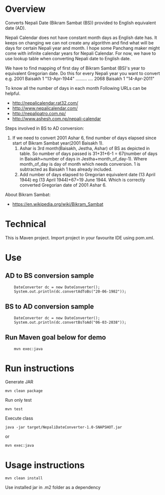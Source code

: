 # Overview
Converts Nepali Date (Bikram Sambat (BS)) provided to English equivalent date (AD).


Nepali Calendar does not have constant month days as English date has. It keeps on changing we can not create any algorithm and find what will be days for certain Nepali year and month. I hope some Panchang maker might come with infinite calendar years for Nepali Calendar. For now, we have to use lookup table when converting Nepali date to English date.

We have to find mapping of first day of Bikram Sambat (BS)'s year to equivalent Gregorian date. Do this for every Nepali year you want to convert e.g. 2001 Baisakh 1 "13-Apr-1944" ......... .... 2068 Baisakh 1 "14-Apr-2011"

To know all the number of days in each month
Following URLs can be helpful. 

* http://nepalicalendar.rat32.com/
* http://www.nepalicalendar.com/
* http://nepalipatro.com.np/
* http://www.ashesh.com.np/nepali-calendar

Steps involved in BS to AD conversion: 
1. If we need to convert 2001 Ashar 6, find number of days elapsed since start of Bikram Sambat year(2001 Baisakh 1).
      1. Ashar is 3rd month(Baisakh, Jestha, Ashar) of BS as depicted in table. So number of days passed is 31+31+6-1 = 67(number of days in Baisakh+number of days in Jestha+month_of_day-1). Where month_of_day is day of month which needs conversion. 1 is subtracted as Baisakh 1 has already included.
      2. Add number of days elapsed to Gregorian equivalent date (13 April 1944) eg (13 April 1944)+67=19 June 1944. Which is correctly converted Gregorian date of 2001 Ashar 6.

About Bikram Sambat: 
* https://en.wikipedia.org/wiki/Bikram_Sambat

# Technical 
This is Maven project. Import project in your favourite IDE using pom.xml. 

# Use 
## AD to BS conversion sample
        DateConverter dc = new DateConverter();
        System.out.println(dc.convertAdToBs("20-06-1982"));

 ## BS to AD conversion sample
        DateConverter dc = new DateConverter();
        System.out.println(dc.convertBsToAd("06-03-2038"));
        
 ## Run Maven goal below for demo 
        
        mvn exec:java


# Run instructions 
    
Generate JAR
    
    mvn clean package  
    
Run only test 
    
    mvn test 
     
Execute class 
    
    java -jar target/NepaliDateConverter-1.0-SNAPSHOT.jar 
or 
   
    mvn exec:java
    
# Usage instructions 
    mvn clean install 
 
Use installed jar in .m2 folder as  a dependency  
